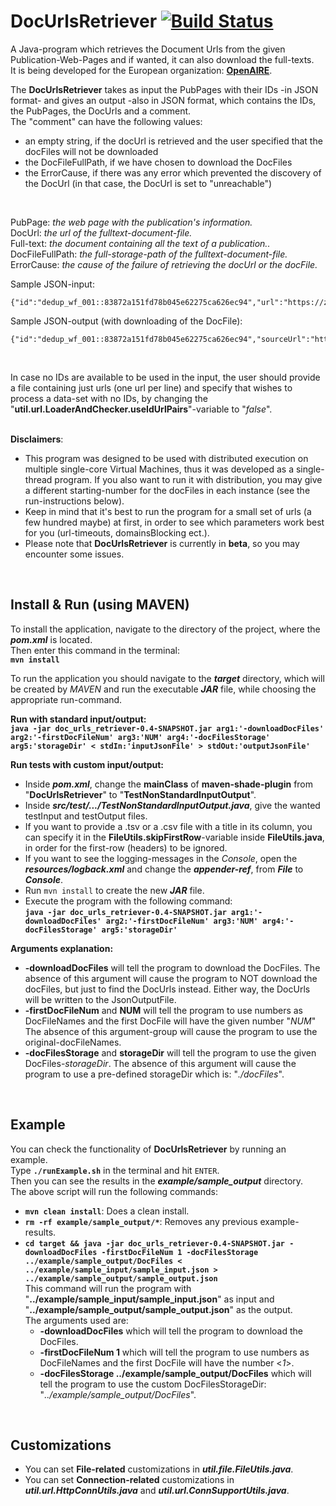 # DocUrlsRetriever    [![Build Status](https://travis-ci.com/LSmyrnaios/DocUrlsRetriever.svg?branch=master)](https://travis-ci.com/LSmyrnaios/DocUrlsRetriever)

A Java-program which retrieves the Document Urls from the given Publication-Web-Pages and if wanted, it can also download the full-texts.<br/>
It is being developed for the European organization: [**OpenAIRE**](https://www.openaire.eu/).<br/>

The **DocUrlsRetriever** takes as input the PubPages with their IDs -in JSON format- and gives an output -also in JSON format,
which contains the IDs, the PubPages, the DocUrls and a comment.<br/>
The "comment" can have the following values:
- an empty string, if the docUrl is retrieved and the user specified that the docFiles will not be downloaded
- the DocFileFullPath, if we have chosen to download the DocFiles
- the ErrorCause, if there was any error which prevented the discovery of the DocUrl (in that case, the DocUrl is set to "unreachable")
<br/>

PubPage: *the web page with the publication's information.*<br/> 
DocUrl: *the url of the fulltext-document-file.*<br/>
Full-text: *the document containing all the text of a publication..*<br/>
DocFileFullPath: *the full-storage-path of the fulltext-document-file.*<br/>
ErrorCause: *the cause of the failure of retrieving the docUrl or the docFile.*<br/>

Sample JSON-input:
```
{"id":"dedup_wf_001::83872a151fd78b045e62275ca626ec94","url":"https://zenodo.org/record/884160"}
```
Sample JSON-output (with downloading of the DocFile):
```
{"id":"dedup_wf_001::83872a151fd78b045e62275ca626ec94","sourceUrl":"https://zenodo.org/record/884160","docUrl":"https://zenodo.org/record/884160/files/Data_for_Policy_2017_paper_55.pdf","comment":"/home/lampros/DocUrlsRetriever/target/../example/sample_output/DocFiles/1.pdf"}
```
<br/>

In case no IDs are available to be used in the input, the user should provide a file containing just urls (one url per line)
and specify that wishes to process a data-set with no IDs, by changing the "**util.url.LoaderAndChecker.useIdUrlPairs**"-variable to "*false*".
<br/>
<br/>

**Disclaimers**:
- This program was designed to be used with distributed execution on multiple single-core Virtual Machines, thus it was developed as a single-thread program. If you also want to run it with distribution, you may give a different starting-number for the docFiles in each instance (see the run-instructions below).<br/>
- Keep in mind that it's best to run the program for a small set of urls (a few hundred maybe) at first,
    in order to see which parameters work best for you (url-timeouts, domainsBlocking ect.).
- Please note that **DocUrlsRetriever** is currently in **beta**, so you may encounter some issues.<br/>
<br/>

## Install & Run (using MAVEN)
To install the application, navigate to the directory of the project, where the ***pom.xml*** is located.<br/>
Then enter this command in the terminal:<br/>
**``mvn install``**<br/>

To run the application you should navigate to the ***target*** directory, which will be created by *MAVEN* and run the executable ***JAR*** file,
while choosing the appropriate run-command.<br/> 

**Run with standard input/output:**<br/>
**``java -jar doc_urls_retriever-0.4-SNAPSHOT.jar arg1:'-downloadDocFiles' arg2:'-firstDocFileNum' arg3:'NUM' arg4:'-docFilesStorage'
arg5:'storageDir' < stdIn:'inputJsonFile' > stdOut:'outputJsonFile'``**<br/>

**Run tests with custom input/output:**
- Inside ***pom.xml***, change the **mainClass** of **maven-shade-plugin** from "**DocUrlsRetriever**" to "**TestNonStandardInputOutput**".
- Inside ***src/test/.../TestNonStandardInputOutput.java***, give the wanted testInput and testOutput files.<br/>
- If you want to provide a .tsv or a .csv file with a title in its column,
    you can specify it in the **FileUtils.skipFirstRow**-variable inside **FileUtils.java**, in order for the first-row (headers) to be ignored.
- If you want to see the logging-messages in the *Console*, open the ***resources/logback.xml***
    and change the ***appender-ref***, from ***File*** to ***Console***.<br/>
- Run ``mvn install`` to create the new ***JAR*** file.<br/>
- Execute the program with the following command:<br/>
**``java -jar doc_urls_retriever-0.4-SNAPSHOT.jar arg1:'-downloadDocFiles' arg2:'-firstDocFileNum' arg3:'NUM' arg4:'-docFilesStorage' arg5:'storageDir'``**

**Arguments explanation:**
- **-downloadDocFiles** will tell the program to download the DocFiles.
    The absence of this argument will cause the program to NOT download the docFiles, but just to find the DocUrls instead.
    Either way, the DocUrls will be written to the JsonOutputFile.
- **-firstDocFileNum** and **NUM** will tell the program to use numbers as DocFileNames and the first DocFile will have the given number "*NUM*"
    The absence of this argument-group will cause the program to use the original-docFileNames.
- **-docFilesStorage** and **storageDir** will tell the program to use the given DocFiles-*storageDir*.
    The absence of this argument will cause the program to use a pre-defined storageDir which is: "*./docFiles*".
<br/>

## Example
You can check the functionality of **DocUrlsRetriever** by running an example.<br/>
Type **`./runExample.sh`** in the terminal and hit `ENTER`.<br/>
Then you can see the results in the ***example/sample_output*** directory.<br/>
The above script will run the following commands:
- **`mvn clean install`**: Does a clean install.
- **`rm -rf example/sample_output/*`**: Removes any previous example-results.
- **``cd target &&
    java -jar doc_urls_retriever-0.4-SNAPSHOT.jar -downloadDocFiles -firstDocFileNum 1 -docFilesStorage ../example/sample_output/DocFiles
    < ../example/sample_input/sample_input.json > ../example/sample_output/sample_output.json``**<br/>
    This command will run the program with "**../example/sample_input/sample_input.json**" as input
    and "**../example/sample_output/sample_output.json**" as the output.<br/>
    The arguments used are:
    - **-downloadDocFiles** which will tell the program to download the DocFiles.
    - **-firstDocFileNum 1** which will tell the program to use numbers as DocFileNames and the first DocFile will have the number <*1*>.
    - **-docFilesStorage ../example/sample_output/DocFiles** which will tell the program to use the custom
            DocFilesStorageDir: "*../example/sample_output/DocFiles*".
<br/>

## Customizations
- You can set **File-related** customizations in ***util.file.FileUtils.java***.
- You can set **Connection-related** customizations in ***util.url.HttpConnUtils.java*** and ***util.url.ConnSupportUtils.java***.
